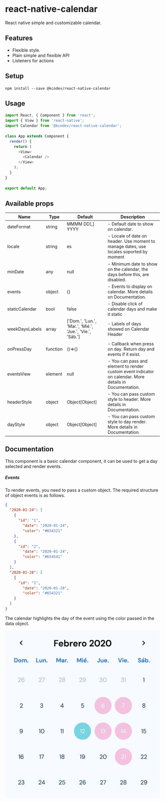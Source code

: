 # react-native-calendar

React native simple and customizable calendar.



## Features

- Flexible style.
- Plain simple and flexible API
- Listeners for actions



## Setup

`npm install --save @kcodev/react-native-calendar`



## Usage

```javascript
import React, { Component } from 'react';
import { View } from 'react-native';
import Calendar from '@kcodev/react-native-calendar';

class App extends Component {
  render() {
    return (
      <View>
        <Calendar />
      </View>
    );
  }
}

export default App;
```



## Available props

| Name | Type| Default | Description |
| --- | --- | --- | --- |
| dateFormat | string | MMMM DD[,] YYYY | - Default date to show on calendar. |
| locale | string | es | - Locale of date on header. Use moment to manage dates, use locales soported by moment |
| minDate | any | null | - Minimum date to show on the calendar, the days before this, are disabled. |
| events | object | {} | - Events to display on calendar. More details on Documentation. |
| staticCalendar | bool | false | - Disable click of calendar days and make it static |
| weekDaysLabels | array | ['Dom.', 'Lun.', 'Mar.', 'Mié.', 'Jue.', 'Vie.', 'Sáb.'] | - Labels of days showed on Calendar Header |
| onPressDay | function | ()=>{} | - Callback when press on day. Return day and events if it exist. |
|eventsView  | element | null | - You can pass and element to render custom event indicator on calendar. More details in Documentation. |
| headerStyle | object | Object[Object] | - You can pass custom style to header. More details in Documentation. |
| dayStyle | object | Object[Object] | - You can pass custom style to day render. More details in Documentation. |



## Documentation
This component is a basic calendar component, it can be used to get a day selected and render events. 

##### Events

To render events, you need to pass a custom object. The required structure of object events is as follows.

```json
{
  "2020-01-24": [
    {
      "id": "1",
        "date": "2020-01-24",
        "color": "#654321"
    },
    {
      "id": "2",
        "date": "2020-01-24",
        "color": "#654541"
    }
  ],
  "2020-01-28": [
    {
      "id": "1",
        "date": "2020-01-28",
        "color": "#654321"
    }
  ]
}
```

The calendar highlights the day of the event using the color passed in the data object.

![Calendar Events](img/calendar-events.jpg)
